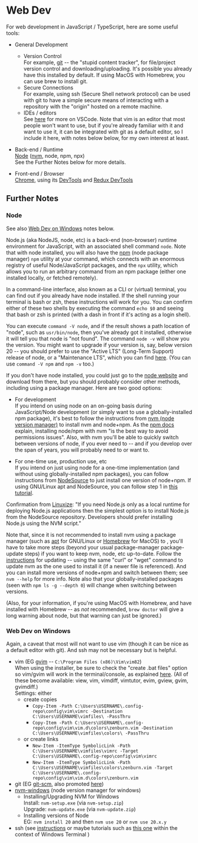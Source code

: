 # Web Dev

For web development in JavaScript / TypeScript, here are some useful tools:

* General Development
  * Version Control  
    For example, [git](https://git-scm.com/downloads) -- the "stupid content
    tracker", for file/project version control and downloading/uploading. It's
    possible you already have this installed by default. If using MacOS with
    Homebrew, you can use brew to install git.
  * Secure Connections  
    For example, using ssh (Secure Shell network protocol) can be used with git
    to have a simple secure means of interacting with a repository with the
    "origin" hosted on a remote machine.
  * IDEs / editors  
    See [here](./Development.md) for more on VSCode.  Note that vim is an editor
    that most people won't want to use, but if you're already familiar with it
    and want to use it, it can be integrated with git as a default editor, so I
    include it here, with notes below below, for my own interest at least.

* Back-end / Runtime  
  [Node](https://nodejs.org/en/)
  ([nvm](https://github.com/nvm-sh/nvm), node, npm, npx)  
  See the Further Notes below for more details.

* Front-end / Browser  
  [Chrome](https://www.google.com/chrome/), using its
  [DevTools](https://developer.chrome.com/docs/devtools) and
  [Redux DevTools](https://chromewebstore.google.com/detail/redux-devtools/lmhkpmbekcpmknklioeibfkpmmfibljd)

## Further Notes

### Node

See also [Web Dev on Windows](#web-dev-on-windows) notes below.

Node.js (aka NodeJS, node, etc) is a back-end (non-browser) runtime environment
for JavaScript, with an associated shell command `node`.  Note that with node
installed, you will also have the [npm](https://www.npmjs.com/) (node package
manager) `npm` utility at your command, which connects with an enormous registry
of useful Node/JavaScript packages, and the `npx` utility, which allows you to
run an arbitrary command from an npm package (either one installed locally, or
fetched remotely).

In a command-line interface, also known as a CLI or (virtual) terminal, you can
find out if you already have node installed.  If the shell running your terminal
is bash or zsh, these instructions will work for you.  You can confirm either of
these two shells by executing the command `echo $0` and seeing that bash or zsh
is printed (with a dash in front if it's acting as a login shell).

You can execute `command -V node`, and if the result shows a path location of
"node", such as `usr/bin/node`, then you've already got it installed, otherwise
it will tell you that node is "not found".  The command `node -v` will show you
the version.  You might want to upgrade if your version is, say, below version
20 -- you should prefer to use the "Active LTS" (Long-Term Support) release of
node, or a "Maintenance LTS", which you can find
[here](https://nodejs.org/en/about/releases/).  (You can use `command -V npm`
and `npm -v` too.)

If you don't have node installed, you could just go to the
[node website](https://nodejs.org/en/) and download from there, but you should
probably consider other methods, including using a package manager.  Here are
two good options:

* For development  
  If you intend on using node on an on-going basis during JavaScript/Node
development (or simply want to use a globally-installed npm package), it's best
to follow the instructions from
[nvm (node version manager)](https://github.com/nvm-sh/nvm) to install nvm and
node+npm.  As the
[npm docs](https://docs.npmjs.com/resolving-eacces-permissions-errors-when-installing-packages-globally)
explain, installing node/npm with nvm "is the best way to avoid permissions
issues".  Also, with nvm you'll be able to quickly switch between versions of
node, if you ever need to -- and if you develop over the span of years, you will
probably need to or want to.

* For one-time use, production use, etc  
  If you intend on just using node for a one-time implementation (and without
using globally-installed npm packages), you can follow instructions from
[NodeSource](https://github.com/nodesource/distributions) to just install one
version of node+npm.  If using GNU/Linux apt and NodeSource, you can follow
step 1 in
[this tutorial](https://www.digitalocean.com/community/tutorials/how-to-set-up-a-node-js-application-for-production-on-ubuntu-20-04).

Confirmation from
[Linuxize](https://linuxize.com/post/how-to-install-node-js-on-ubuntu-18.04/):
"If you need Node.js only as a local runtime for deploying Node.js applications
then the simplest option is to install Node.js from the NodeSource repository.
Developers should prefer installing Node.js using the NVM script."

Note that, since it is not recommended to install nvm using a package manager
(such as [apt](https://en.wikipedia.org/wiki/APT_(software)) for GNU/Linux or
[Homebrew](https://brew.sh/) for MacOS) to , you'll have to take more steps
(beyond your usual package-manager package-update steps) if you want to keep nvm,
node, etc up-to-date.  Follow the [instructions](https://github.com/nvm-sh/nvm)
for updating -- using the same "curl" or "wget" command to update nvm as the one
used to install it (if a newer file is referenced).  And you can install more
versions of node+npm and switch between them; see `nvm --help` for more info.
Note also that your globally-installed packages (seen with `npm ls -g --depth 0`)
will change when switching between versions.

(Also, for your information, if you're using MacOS with Homebrew, and have
installed with Homebrew -- as *not* recommended, `brew doctor` will give a long
warning about node, but that warning can just be ignored.)

### Web Dev on Windows

Again, a caveat that most will not want to use vim (though it can be nice as a
default editor with git). And ssh may not be necessary but is helpful.

* vim (EG [gvim](https://www.vim.org/download.php)
-- `C:\Program Files (x86)\Vim\vim82`)  
  When using the installer, be sure to check the "create .bat files" option so
  vim/gvim will work in the terminal/console, as explained
  [here](https://stackoverflow.com/questions/10049316/how-do-you-run-vim-in-windows).
  (All of these become available: view, vim, vimdiff, vimtutor, evim, gview,
  gvim, gvimdiff.)  
  Settings: either
  * create copies
    * `Copy-Item -Path C:\Users\USERNAME\.config-repo\config\vim\vimrc -Destination C:\Users\USERNAME\vimfiles\ -PassThru`
    * `Copy-Item -Path C:\Users\USERNAME\.config-repo\config\vim\vim.d\colors\zenburn.vim -Destination C:\Users\USERNAME\vimfiles\colors\ -PassThru`
  * or create links
    * `New-Item -ItemType SymbolicLink -Path C:\Users\USERNAME\vimfiles\vimrc -Target C:\Users\USERNAME\.config-repo\config\vim\vimrc`
    * `New-Item -ItemType SymbolicLink -Path C:\Users\USERNAME\vimfiles\colors\zenburn.vim -Target C:\Users\USERNAME\.config-repo\config\vim\vim.d\colors\zenburn.vim`
* git (EG [git-scm](https://git-scm.com/download/win), also promoted
  [here](https://gitforwindows.org/))
* [nvm-windows](https://github.com/coreybutler/nvm-windows)
(node version manager for windows)
  * Installing/Upgrading NVM for Windows  
    Install: `nvm-setup.exe` (via `nvm-setup.zip`)  
    Upgrade: `nvm-update.exe` (via `nvm-update.zip`)
  * Installing versions of Node  
    EG: `nvm install 20` and then `nvm use 20` or `nvm use 20.x.y`
* ssh (see
[instructions](https://learn.microsoft.com/en-us/windows-server/administration/openssh/openssh_keymanagement)
or maybe tutorials such as
[this one](https://learn.microsoft.com/en-us/windows/terminal/tutorials/ssh)
within the context of Windows Terminal
)
